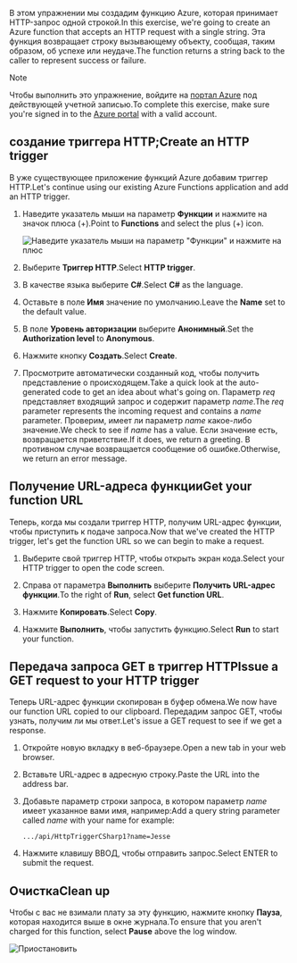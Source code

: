 <span data-ttu-id="76cae-101">В этом упражнении мы создадим функцию Azure, которая принимает HTTP-запрос одной строкой.</span><span class="sxs-lookup"><span data-stu-id="76cae-101">In this exercise, we're going to create an Azure function that accepts an HTTP request with a single string.</span></span> <span data-ttu-id="76cae-102">Эта функция возвращает строку вызывающему объекту, сообщая, таким образом, об успехе или неудаче.</span><span class="sxs-lookup"><span data-stu-id="76cae-102">The function returns a string back to the caller to represent success or failure.</span></span>

> [!NOTE]
> <span data-ttu-id="76cae-103">Чтобы выполнить это упражнение, войдите на [портал Azure](https://portal.azure.com/) под действующей учетной записью.</span><span class="sxs-lookup"><span data-stu-id="76cae-103">To complete this exercise, make sure you're signed in to the [Azure portal](https://portal.azure.com/) with a valid account.</span></span>

## <a name="create-an-http-trigger"></a><span data-ttu-id="76cae-104">создание триггера HTTP;</span><span class="sxs-lookup"><span data-stu-id="76cae-104">Create an HTTP trigger</span></span>

<span data-ttu-id="76cae-105">В уже существующее приложение функций Azure добавим триггер HTTP.</span><span class="sxs-lookup"><span data-stu-id="76cae-105">Let's continue using our existing Azure Functions application and add an HTTP trigger.</span></span>

1. <span data-ttu-id="76cae-106">Наведите указатель мыши на параметр **Функции** и нажмите на значок плюса (+).</span><span class="sxs-lookup"><span data-stu-id="76cae-106">Point to **Functions** and select the plus (+) icon.</span></span>

    ![Наведите указатель мыши на параметр "Функции" и нажмите на плюс](../media/4-hover-function.png)

1. <span data-ttu-id="76cae-108">Выберите **Триггер HTTP**.</span><span class="sxs-lookup"><span data-stu-id="76cae-108">Select **HTTP trigger**.</span></span>

1. <span data-ttu-id="76cae-109">В качестве языка выберите **C#**.</span><span class="sxs-lookup"><span data-stu-id="76cae-109">Select **C#** as the language.</span></span> 

1. <span data-ttu-id="76cae-110">Оставьте в поле **Имя** значение по умолчанию.</span><span class="sxs-lookup"><span data-stu-id="76cae-110">Leave the **Name** set to the default value.</span></span>

1. <span data-ttu-id="76cae-111">В поле **Уровень авторизации** выберите **Анонимный**.</span><span class="sxs-lookup"><span data-stu-id="76cae-111">Set the **Authorization level** to **Anonymous**.</span></span>

1. <span data-ttu-id="76cae-112">Нажмите кнопку **Создать**.</span><span class="sxs-lookup"><span data-stu-id="76cae-112">Select **Create**.</span></span>

1. <span data-ttu-id="76cae-113">Просмотрите автоматически созданный код, чтобы получить представление о происходящем.</span><span class="sxs-lookup"><span data-stu-id="76cae-113">Take a quick look at the auto-generated code to get an idea about what's going on.</span></span> <span data-ttu-id="76cae-114">Параметр *req* представляет входящий запрос и содержит параметр *name*.</span><span class="sxs-lookup"><span data-stu-id="76cae-114">The *req* parameter represents the incoming request and contains a *name* parameter.</span></span> <span data-ttu-id="76cae-115">Проверим, имеет ли параметр *name* какое-либо значение.</span><span class="sxs-lookup"><span data-stu-id="76cae-115">We check to see if *name* has a value.</span></span> <span data-ttu-id="76cae-116">Если значение есть, возвращается приветствие.</span><span class="sxs-lookup"><span data-stu-id="76cae-116">If it does, we return a greeting.</span></span> <span data-ttu-id="76cae-117">В противном случае возвращается сообщение об ошибке.</span><span class="sxs-lookup"><span data-stu-id="76cae-117">Otherwise, we return an error message.</span></span>

## <a name="get-your-function-url"></a><span data-ttu-id="76cae-118">Получение URL-адреса функции</span><span class="sxs-lookup"><span data-stu-id="76cae-118">Get your function URL</span></span>

<span data-ttu-id="76cae-119">Теперь, когда мы создали триггер HTTP, получим URL-адрес функции, чтобы приступить к подаче запроса.</span><span class="sxs-lookup"><span data-stu-id="76cae-119">Now that we've created the HTTP trigger, let's get the function URL so we can begin to make a request.</span></span>

1. <span data-ttu-id="76cae-120">Выберите свой триггер HTTP, чтобы открыть экран кода.</span><span class="sxs-lookup"><span data-stu-id="76cae-120">Select your HTTP trigger to open the code screen.</span></span>

1. <span data-ttu-id="76cae-121">Справа от параметра **Выполнить** выберите **Получить URL-адрес функции**.</span><span class="sxs-lookup"><span data-stu-id="76cae-121">To the right of **Run**, select **Get function URL**.</span></span>

1. <span data-ttu-id="76cae-122">Нажмите **Копировать**.</span><span class="sxs-lookup"><span data-stu-id="76cae-122">Select **Copy**.</span></span>

1. <span data-ttu-id="76cae-123">Нажмите **Выполнить**, чтобы запустить функцию.</span><span class="sxs-lookup"><span data-stu-id="76cae-123">Select **Run** to start your function.</span></span>

## <a name="issue-a-get-request-to-your-http-trigger"></a><span data-ttu-id="76cae-124">Передача запроса GET в триггер HTTP</span><span class="sxs-lookup"><span data-stu-id="76cae-124">Issue a GET request to your HTTP trigger</span></span>

<span data-ttu-id="76cae-125">Теперь URL-адрес функции скопирован в буфер обмена.</span><span class="sxs-lookup"><span data-stu-id="76cae-125">We now have our function URL copied to our clipboard.</span></span> <span data-ttu-id="76cae-126">Передадим запрос GET, чтобы узнать, получим ли мы ответ.</span><span class="sxs-lookup"><span data-stu-id="76cae-126">Let's issue a GET request to see if we get a response.</span></span>

1. <span data-ttu-id="76cae-127">Откройте новую вкладку в веб-браузере.</span><span class="sxs-lookup"><span data-stu-id="76cae-127">Open a new tab in your web browser.</span></span>

1. <span data-ttu-id="76cae-128">Вставьте URL-адрес в адресную строку.</span><span class="sxs-lookup"><span data-stu-id="76cae-128">Paste the URL into the address bar.</span></span>

1. <span data-ttu-id="76cae-129">Добавьте параметр строки запроса, в котором параметр *name* имеет указанное вами имя, например:</span><span class="sxs-lookup"><span data-stu-id="76cae-129">Add a query string parameter called *name* with your name for example:</span></span>

    ```
    .../api/HttpTriggerCSharp1?name=Jesse
    ```

1. <span data-ttu-id="76cae-130">Нажмите клавишу ВВОД, чтобы отправить запрос.</span><span class="sxs-lookup"><span data-stu-id="76cae-130">Select ENTER to submit the request.</span></span>

## <a name="clean-up"></a><span data-ttu-id="76cae-131">Очистка</span><span class="sxs-lookup"><span data-stu-id="76cae-131">Clean up</span></span>

<span data-ttu-id="76cae-132">Чтобы с вас не взимали плату за эту функцию, нажмите кнопку **Пауза**, которая находится выше в окне журнала.</span><span class="sxs-lookup"><span data-stu-id="76cae-132">To ensure that you aren't charged for this function, select **Pause** above the log window.</span></span>

![Приостановить](../media/4-pause-timer.png)


